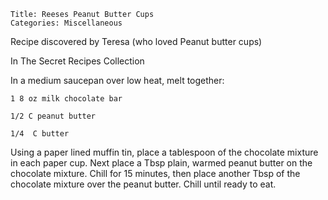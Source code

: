 ~~~ recipe-info
Title: Reeses Peanut Butter Cups
Categories: Miscellaneous
~~~

Recipe discovered by Teresa (who loved Peanut butter cups)

In The Secret Recipes Collection

In a medium saucepan over low heat, melt together:

~~~ recipe-ingredients
1 8 oz milk chocolate bar

1/2 C peanut butter

1/4  C butter
~~~

Using a paper lined muffin tin, place a tablespoon of the chocolate mixture in each paper cup. Next
place a Tbsp plain, warmed peanut butter on the chocolate mixture. Chill for 15 minutes, then place
another Tbsp of the chocolate mixture over the peanut butter. Chill until ready to eat.
